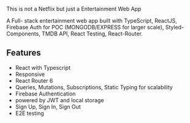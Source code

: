 This is not a Netflix but just a Entertainment Web App

A Full- stack entertainment web app built with TypeScript, ReactJS, Firebase Auth for POC (MONGODB/EXPRESS for larger scale), Styled-Components, TMDB API, React Testing, React-Router.

## Features

- React with Typescript
- Responsive
- React Router 6
- Queries, Mutations, Subscriptions, Static Typing for scalability
- Firebase Authentication
- powered by JWT and local storage
- Sign Up, Sign In, Sign Out
- E2E testing
